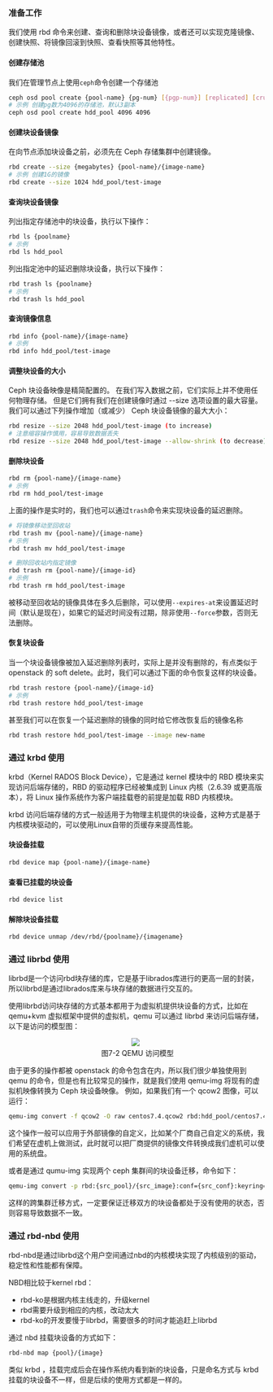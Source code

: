 ### 准备工作

我们使用 rbd 命令来创建、查询和删除块设备镜像，或者还可以实现克隆镜像、创建快照、将镜像回滚到快照、查看快照等其他特性。

#### 创建存储池

我们在管理节点上使用`ceph`命令创建一个存储池

```bash
ceph osd pool create {pool-name} {pg-num} [{pgp-num}] [replicated] [crush-rule-name] [expected-num-objects]
# 示例 创建pg数为4096的存储池，默认3副本
ceph osd pool create hdd_pool 4096 4096
```

#### 创建块设备镜像

在向节点添加块设备之前，必须先在 Ceph 存储集群中创建镜像。

```bash
rbd create --size {megabytes} {pool-name}/{image-name}
# 示例 创建1G的镜像
rbd create --size 1024 hdd_pool/test-image
```

#### 查询块设备镜像

列出指定存储池中的块设备，执行以下操作：

```bash
rbd ls {poolname}
# 示例
rbd ls hdd_pool
```

列出指定池中的延迟删除块设备，执行以下操作：

```bash
rbd trash ls {poolname}
# 示例
rbd trash ls hdd_pool
```

#### 查询镜像信息

```bash
rbd info {pool-name}/{image-name}
# 示例
rbd info hdd_pool/test-image
```

#### 调整块设备的大小

Ceph 块设备映像是精简配置的。 在我们写入数据之前，它们实际上并不使用任何物理存储。 但是它们拥有我们在创建镜像时通过 --size 选项设置的最大容量。 我们可以通过下列操作增加（或减少） Ceph 块设备镜像的最大大小：

```bash
rbd resize --size 2048 hdd_pool/test-image (to increase)
# 注意缩容操作慎用，容易导致数据丢失
rbd resize --size 2048 hdd_pool/test-image --allow-shrink (to decrease)
```

#### 删除块设备

```bash
rbd rm {pool-name}/{image-name}
# 示例
rbd rm hdd_pool/test-image
```

上面的操作是实时的，我们也可以通过`trash`命令来实现块设备的延迟删除。

```bash
# 将镜像移动至回收站
rbd trash mv {pool-name}/{image-name}
# 示例
rbd trash mv hdd_pool/test-image

# 删除回收站内指定镜像
rbd trash rm {pool-name}/{image-id}
# 示例
rbd trash rm hdd_pool/test-image
```

被移动至回收站的镜像具体在多久后删除，可以使用`--expires-at`来设置延迟时间（默认是现在），如果它的延迟时间没有过期，除非使用`--force`参数，否则无法删除。

#### 恢复块设备

当一个块设备镜像被加入延迟删除列表时，实际上是并没有删除的，有点类似于 openstack 的 soft delete。此时，我们可以通过下面的命令恢复这样的块设备。

```bash
rbd trash restore {pool-name}/{image-id}
# 示例
rbd trash restore hdd_pool/test-image
```

甚至我们可以在恢复一个延迟删除的镜像的同时给它修改恢复后的镜像名称

```bash
rbd trash restore hdd_pool/test-image --image new-name
```

### 通过 krbd 使用 

krbd（Kernel RADOS Block Device），它是通过 kernel 模块中的 RBD 模块来实现访问后端存储的，RBD 的驱动程序已经被集成到 Linux 内核（2.6.39 或更高版本），将 Linux 操作系统作为客户端挂载卷的前提是加载 RBD 内核模块。

krbd 访问后端存储的方式一般适用于为物理主机提供的块设备，这种方式是基于内核模块驱动的，可以使用Linux自带的页缓存来提高性能。

#### 块设备挂载

```bash
rbd device map {pool-name}/{image-name}
```

#### 查看已挂载的块设备

```bash
rbd device list
```

#### 解除块设备挂载

```bash
rbd device unmap /dev/rbd/{poolname}/{imagename}
```

### 通过 librbd 使用

librbd是一个访问rbd块存储的库，它是基于librados库进行的更高一层的封装，所以librbd是通过librados库来与块存储的数据进行交互的。

使用librbd访问块存储的方式基本都用于为虚拟机提供块设备的方式，比如在 qemu+kvm 虚拟框架中提供的虚拟机，qemu 可以通过 librbd 来访问后端存储，以下是访问的模型图：

<center> <img src="https://docs.ceph.com/en/nautilus/_images/6e7c4d3d03f5bdd6eddb317a811957957a0f0d55004afadfa9b37bf223887ea1.png"> <br> <div style="color:orange; border-bottom: 1px solid #d9d9d9; display: inline-block; color: #999; padding: 2px;">图7-2 QEMU 访问模型</div> </center>

由于更多的操作都被 openstack 的命令包含在内，所以我们很少单独使用到 qemu 的命令，但是也有比较常见的操作，就是我们使用 qemu-img 将现有的虚拟机映像转换为 Ceph 块设备映像。 例如，如果我们有一个 qcow2 图像，可以运行：

```bash
qemu-img convert -f qcow2 -O raw centos7.4.qcow2 rbd:hdd_pool/centos7.4
```

这个操作一般可以应用于外部镜像的自定义，比如某个厂商自己自定义的系统，我们希望在虚机上做测试，此时就可以把厂商提供的镜像文件转换成我们虚机可以使用的系统盘。

或者是通过 qumu-img 实现两个 ceph 集群间的块设备迁移，命令如下：

```bash
qemu-img convert -p rbd:{src_pool}/{src_image}:conf={src_conf}:keyring={src_keyring} rbd:{dst_pool}/{dst_image}:conf={dst_conf}:keyring={dst_keyring}
```

这样的跨集群迁移方式，一定要保证迁移双方的块设备都处于没有使用的状态，否则容易导致数据不一致。

### 通过 rbd-nbd 使用

rbd-nbd是通过librbd这个用户空间通过nbd的内核模块实现了内核级别的驱动，稳定性和性能都有保障。

NBD相比较于kernel rbd：

-   rbd-ko是根据内核主线走的，升级kernel
-   rbd需要升级到相应的内核，改动太大
-   rbd-ko的开发要慢于librbd，需要很多的时间才能追赶上librbd

通过 nbd 挂载块设备的方式如下：

```bash
rbd-nbd map {pool}/{image}
```

类似 krbd ，挂载完成后会在操作系统内看到新的块设备，只是命名方式与 krbd 挂载的块设备不一样，但是后续的使用方式都是一样的。